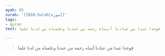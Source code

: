 ```yaml
---
ayah: 65
surah: '[[018-Surah|سورة]]'
tags:
- quran
text: فوجدا عبدا من عبادنا آتيناه رحمة من عندنا وعلمناه من لدنا علما

---
```

> فوجدا عبدا من عبادنا آتيناه رحمة من عندنا وعلمناه من لدنا علما
